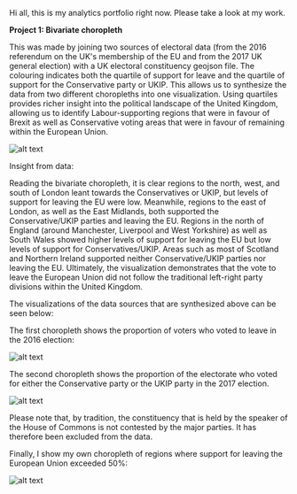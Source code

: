 Hi all, this is my analytics portfolio right now. Please take a look at my work. 

**Project 1: Bivariate choropleth**

This was made by joining two sources of electoral data (from the 2016 referendum on the UK's membership of the EU and from the 2017 UK general election) with a UK electoral constituency geojson file. The colouring indicates both the quartile of support for leave and the quartile of support for the Conservative party or UKIP. This allows us to synthesize the data from two different choropleths into one visualization. Using quartiles provides richer insight into the political landscape of the United Kingdom, allowing us to identify Labour-supporting regions that were in favour of Brexit as well as Conservative voting areas that were in favour of remaining within the European Union. 

![alt text](https://raw.githubusercontent.com/Mechnar9000/datafiles/main/bivariate_choropleth.jpg)

Insight from data: 

Reading the bivariate choropleth, it is clear regions to the north, west, and south of London leant towards the Conservatives or UKIP, but levels of support for leaving the EU were low. Meanwhile, regions to the east of London, as well as the East Midlands, both supported the Conservative/UKIP parties and leaving the EU. Regions in the north of England (around Manchester, Liverpool and West Yorkshire) as well as South Wales showed higher levels of support for leaving the EU but low levels of support for Conservatives/UKIP. Areas such as most of Scotland and Northern Ireland supported neither Conservative/UKIP parties nor leaving the EU. Ultimately, the visualization demonstrates that the vote to leave the European Union did not follow the traditional left-right party divisions within the United Kingdom. 

The visualizations of the data sources that are synthesized above can be seen below:

The first choropleth shows the proportion of voters who voted to leave in the 2016 election:

![alt text](https://raw.githubusercontent.com/Mechnar9000/datafiles/main/leave_voting.jpg)

The second choropleth shows the proportion of the electorate who voted for either the Conservative party or the UKIP party in the 2017 election. 

![alt text](https://raw.githubusercontent.com/Mechnar9000/datafiles/main/conservative_ukip_support.jpg)

Please note that, by tradition, the constituency that is held by the speaker of the House of Commons is not contested by the major parties. It has therefore been excluded from the data.

Finally, I show my own choropleth of regions where support for leaving the European Union exceeded 50%: 

![alt text](https://raw.githubusercontent.com/Mechnar9000/datafiles/main/majority_support.jpg)
